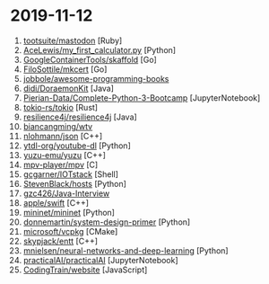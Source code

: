 # 2019-11-12

1. [tootsuite/mastodon](https://github.com/tootsuite/mastodon "Your self-hosted, globally interconnected microblogging community") [Ruby]
2. [AceLewis/my_first_calculator.py](https://github.com/AceLewis/my_first_calculator.py "my_first_calculator.py") [Python]
3. [GoogleContainerTools/skaffold](https://github.com/GoogleContainerTools/skaffold "Easy and Repeatable Kubernetes Development") [Go]
4. [FiloSottile/mkcert](https://github.com/FiloSottile/mkcert "A simple zero-config tool to make locally trusted development certificates with any names you'd like.") [Go]
5. [jobbole/awesome-programming-books](https://github.com/jobbole/awesome-programming-books "经典编程书籍大全，涵盖：计算机系统与网络、系统架构、算法与数据结构、前端开发、后端开发、移动开发、数据库、测试、项目与团队、程序员职业修炼、求职面试等") 
6. [didi/DoraemonKit](https://github.com/didi/DoraemonKit "简称 DoKit 。一款功能齐全的客户端（ iOS 、Android、微信小程序 ）研发助手，你值得拥有。") [Java]
7. [Pierian-Data/Complete-Python-3-Bootcamp](https://github.com/Pierian-Data/Complete-Python-3-Bootcamp "Course Files for Complete Python 3 Bootcamp Course on Udemy") [JupyterNotebook]
8. [tokio-rs/tokio](https://github.com/tokio-rs/tokio "A runtime for writing reliable asynchronous applications with Rust. Provides I/O, networking, scheduling, timers, ...") [Rust]
9. [resilience4j/resilience4j](https://github.com/resilience4j/resilience4j "Resilience4j is a fault tolerance library designed for Java8 and functional programming") [Java]
10. [biancangming/wtv](https://github.com/biancangming/wtv "解决电脑、手机看电视直播的苦恼，收集各种直播源，电视直播网站") 
11. [nlohmann/json](https://github.com/nlohmann/json "JSON for Modern C++") [C++]
12. [ytdl-org/youtube-dl](https://github.com/ytdl-org/youtube-dl "Command-line program to download videos from YouTube.com and other video sites") [Python]
13. [yuzu-emu/yuzu](https://github.com/yuzu-emu/yuzu "Nintendo Switch Emulator") [C++]
14. [mpv-player/mpv](https://github.com/mpv-player/mpv "🎥 Command line video player") [C]
15. [gcgarner/IOTstack](https://github.com/gcgarner/IOTstack "docker stack for getting started on IOT on the Raspberry PI") [Shell]
16. [StevenBlack/hosts](https://github.com/StevenBlack/hosts "Extending and consolidating hosts files from several well-curated sources like adaway.org, mvps.org, malwaredomainlist.com, someonewhocares.org, and potentially others. You can optionally invoke extensions to block additional sites by category.") [Python]
17. [gzc426/Java-Interview](https://github.com/gzc426/Java-Interview "Java 面试必会 直通BAT") 
18. [apple/swift](https://github.com/apple/swift "The Swift Programming Language") [C++]
19. [mininet/mininet](https://github.com/mininet/mininet "Emulator for rapid prototyping of Software Defined Networks") [Python]
20. [donnemartin/system-design-primer](https://github.com/donnemartin/system-design-primer "Learn how to design large-scale systems. Prep for the system design interview. Includes Anki flashcards.") [Python]
21. [microsoft/vcpkg](https://github.com/microsoft/vcpkg "C++ Library Manager for Windows, Linux, and MacOS") [CMake]
22. [skypjack/entt](https://github.com/skypjack/entt "Gaming meets modern C++ - a fast and reliable entity-component system (ECS) and much more") [C++]
23. [mnielsen/neural-networks-and-deep-learning](https://github.com/mnielsen/neural-networks-and-deep-learning "Code samples for my book Neural Networks and Deep Learning") [Python]
24. [practicalAI/practicalAI](https://github.com/practicalAI/practicalAI "📚 A practical approach to machine learning.") [JupyterNotebook]
25. [CodingTrain/website](https://github.com/CodingTrain/website "Coding Train website") [JavaScript]
